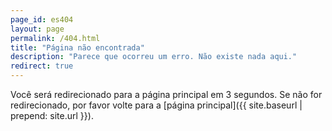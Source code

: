```yaml
---
page_id: es404
layout: page
permalink: /404.html
title: "Página não encontrada"
description: "Parece que ocorreu um erro. Não existe nada aqui."
redirect: true
---
```


Você será redirecionado para a página principal em 3 segundos. Se não for redirecionado, por favor volte para a [página principal]({{ site.baseurl | prepend: site.url }}).
